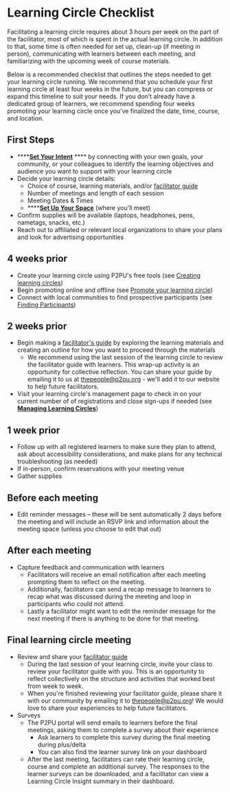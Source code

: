 # Learning Circle Checklist

Facilitating a learning circle requires about 3 hours per week on the part of the facilitator, most of which is spent in the actual learning circle. In addition to that, some time is often needed for set up, clean-up (if meeting in person), communicating with learners between each meeting, and familiarizing with the upcoming week of course materials.

Below is a recommended checklist that outlines the steps needed to get your learning circle running. We recommend that you schedule your first learning circle at least four weeks in the future, but you can compress or expand this timeline to suit your needs. If you don’t already have a dedicated group of learners, we recommend spending four weeks promoting your learning circle once you’ve finalized the date, time, course, and location.

## First Steps

* ****[**Set Your Intent**](../courses/set-your-intent.md) **** by connecting with your own goals, your community, or your colleagues to identify the learning objectives and audience you want to support with your learning circle
* Decide your learning circle details:
  * Choice of course, learning materials, and/or [facilitator guide](https://docs.p2pu.org/courses/facilitator-guides)
  * Number of meetings and length of each session
  * Meeting Dates & Times
  * ****[**Set Up Your Space**](../facilitation/set-up-your-space.md) (where you'll meet)
* Confirm supplies will be available (laptops, headphones, pens, nametags, snacks, etc.)
* Reach out to affiliated or relevant local organizations to share your plans and look for advertising opportunities

## 4 weeks prior

* Create your learning circle using P2PU's free tools (see [Creating learning circles](../tools-and-resources/tools-for-learning-circles/creating-learning-circles.md))
* Begin promoting online and offline (see [Promote your learning circle](../facilitation/finding-participants.md))
* Connect with local communities to find prospective participants (see [Finding Participants](https://docs.p2pu.org/facilitation/finding-participants))

## 2 weeks prior

* Begin making a [facilitator's guide](https://docs.p2pu.org/courses/facilitator-guides) by exploring the learning materials and creating an outline for how you want to proceed through the materials&#x20;
  * We recommend using the last session of the learning circle to review the facilitator guide with learners. This wrap-up activity is an opportunity for collective reflection. You can share your guide by emailing it to us at thepeople@p2pu.org - we'll add it to our website to help future facilitators.
* Visit your learning circle's management page to check in on your current number of of registrations and close sign-ups if needed (see [**Managing Learning Circles**](../tools-and-resources/tools-for-learning-circles/managing-learning-circles.md))

## 1 week prior

* Follow up with all registered learners to make sure they plan to attend, ask about accessibility considerations, and make plans for any technical troubleshooting (as needed)
* If in-person, confirm reservations with your meeting venue
* Gather supplies

## Before each meeting

* Edit reminder messages – these will be sent automatically 2 days before the meeting and will include an RSVP link and information about the meeting space (unless you choose to edit that out)

## After each meeting

* Capture feedback and communication with learners
  * Facilitators will receive an email notification after each meeting prompting them to reflect on the meeting.
  * Additionally, facilitators can send a recap message to learners to recap what was discussed during the meeting and loop in participants who could not attend.
  * Lastly a facilitator might want to edit the reminder message for the next meeting if there is anything to be done for that meeting.

## Final learning circle meeting

* Review and share your [facilitator guide](https://docs.p2pu.org/courses/facilitator-guides)
  * During the last session of your learning circle, invite your class to review your facilitator guide with you. This is an opportunity to reflect collectively on the structure and activities that worked best from week to week.
  * When you're finished reviewing your facilitator guide, please share it with our community by emailing it to [thepeople@p2pu.org](mailto:thepeople@p2p)! We would love to share your experiences to help future facilitators.
* Surveys&#x20;
  * The P2PU portal will send emails to learners before the final meetings, asking them to complete a survey about their experience
    * Ask learners to complete this survey during the final meeting during plus/delta
    * You can also find the learner survey link on your dashboard
  * After the last meeting, facilitators can rate their learning circle, course and complete an additional survey. The responses to the learner surveys can be downloaded, and a facilitator can view a Learning Circle Insight summary in their dashboard.
